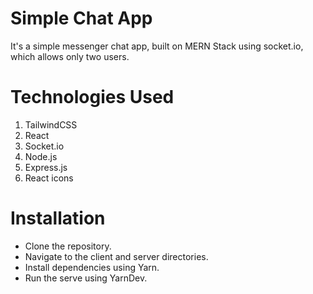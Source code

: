 # Simple Chat App

It's a simple messenger chat app, built on MERN Stack using socket.io, which allows only two users.

# Technologies Used

1. TailwindCSS
2. React
3. Socket.io
4. Node.js
5. Express.js
6. React icons

# Installation

- Clone the repository.
- Navigate to the client and server directories.
- Install dependencies using Yarn.
- Run the serve using YarnDev.
